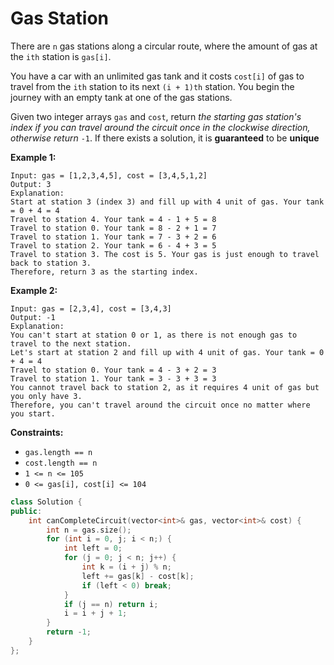 # Gas Station

There are `n` gas stations along a circular route, where the amount of gas at the `ith` station is `gas[i]`.

You have a car with an unlimited gas tank and it costs `cost[i]` of gas to travel from the `ith` station to its next `(i + 1)th` station. You begin the journey with an empty tank at one of the gas stations.

Given two integer arrays `gas` and `cost`, return *the starting gas station's index if you can travel around the circuit once in the clockwise direction, otherwise return* `-1`. If there exists a solution, it is **guaranteed** to be **unique**

 

**Example 1:**

```
Input: gas = [1,2,3,4,5], cost = [3,4,5,1,2]
Output: 3
Explanation:
Start at station 3 (index 3) and fill up with 4 unit of gas. Your tank = 0 + 4 = 4
Travel to station 4. Your tank = 4 - 1 + 5 = 8
Travel to station 0. Your tank = 8 - 2 + 1 = 7
Travel to station 1. Your tank = 7 - 3 + 2 = 6
Travel to station 2. Your tank = 6 - 4 + 3 = 5
Travel to station 3. The cost is 5. Your gas is just enough to travel back to station 3.
Therefore, return 3 as the starting index.
```

**Example 2:**

```
Input: gas = [2,3,4], cost = [3,4,3]
Output: -1
Explanation:
You can't start at station 0 or 1, as there is not enough gas to travel to the next station.
Let's start at station 2 and fill up with 4 unit of gas. Your tank = 0 + 4 = 4
Travel to station 0. Your tank = 4 - 3 + 2 = 3
Travel to station 1. Your tank = 3 - 3 + 3 = 3
You cannot travel back to station 2, as it requires 4 unit of gas but you only have 3.
Therefore, you can't travel around the circuit once no matter where you start.
```

**Constraints:**

- `gas.length == n`
- `cost.length == n`
- `1 <= n <= 105`
- `0 <= gas[i], cost[i] <= 104`

```c++
class Solution {
public:
    int canCompleteCircuit(vector<int>& gas, vector<int>& cost) {
        int n = gas.size();
        for (int i = 0, j; i < n;) {
            int left = 0;
            for (j = 0; j < n; j++) {
                int k = (i + j) % n;
                left += gas[k] - cost[k];
                if (left < 0) break;
            }
            if (j == n) return i;
            i = i + j + 1;
        }
        return -1;
    }
};
```

